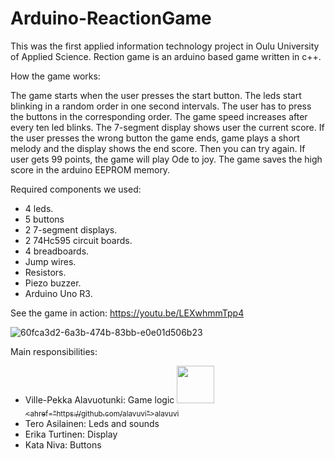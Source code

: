 # Arduino-ReactionGame

This was the first applied information technology project in Oulu University of Applied Science.
Rection game is an arduino based game written in c++.

How the game works:

The game starts when the user presses the start button. The leds start blinking in a random order in one second intervals. The user has to press the buttons in the corresponding order. The game speed increases after every ten led blinks. The 7-segment display shows user the current score. If the user presses the wrong button the game ends, game plays a short melody and the display shows the end score. Then you can try again. If user gets 99 points, the game will play Ode to joy. The game saves the high score in the arduino EEPROM memory.

Required components we used:
- 4 leds.
- 5 buttons
- 2 7-segment displays.
- 2 74Hc595 circuit boards.
- 4 breadboards.
- Jump wires.
- Resistors.
- Piezo buzzer.
- Arduino Uno R3.

See the game in action:
https://youtu.be/LEXwhmmTpp4

![60fca3d2-6a3b-474b-83bb-e0e01d506b23](https://github.com/user-attachments/assets/60c151c1-cb1d-4948-8b73-1c4cf9a40512)

Main responsibilities:

- Ville-Pekka Alavuotunki: Game logic [<img src="https://github.com/alavuvi.png" width="60px;"/><br/><sub><ahref="https://github.com/alavuvi">alavuvi</a></sub>](https://github.com/alavuvi)
- Tero Asilainen: Leds and sounds
- Erika Turtinen: Display
- Kata Niva: Buttons
